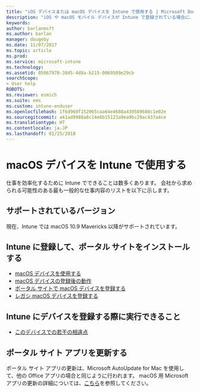 ```yaml
---
title: "iOS デバイスまたは macOS デバイスを Intune で使用する | Microsoft Docs"
description: "iOS や macOS モバイル デバイスが Intune で登録されている場合に、デバイスで実行できるタスクへのリンクの一覧"
keywords: 
author: barlanmsft
ms.author: barlan
manager: dougeby
ms.date: 11/07/2017
ms.topic: article
ms.prod: 
ms.service: microsoft-intune
ms.technology: 
ms.assetid: 05067978-3045-4d8a-b215-0069509e29cb
searchScope:
- User help
ROBOTS: 
ms.reviewer: esmich
ms.suite: ems
ms.custom: intune-enduser
ms.openlocfilehash: 1f6d969f152065caa64e4688a430589688c1e02e
ms.sourcegitcommit: a41ad9988a8c14e6b15123a9ea9bc29ac437a4ce
ms.translationtype: HT
ms.contentlocale: ja-JP
ms.lasthandoff: 01/25/2018
---
```

# <a name="using-your-macos-device-with-intune"></a>macOS デバイスを Intune で使用する

仕事を効率化するために Intune でできることは数多くあります。 会社から求められる可能性のある最も一般的な仕事内容のリストを以下に示します。

## <a name="supported-versions"></a>サポートされているバージョン

現在、Intune では macOS 10.9 Mavericks 以降がサポートされています。

## <a name="enrolling-into-intune-and-installing-the-company-portal"></a>Intune に登録して、ポータル サイトをインストールする

- [macOS デバイスを使用する](using-your-macos-device-with-intune.md)
- [macOS デバイスの登録後の動作](what-happens-if-you-install-the-company-portal-app-and-enroll-your-device-in-intune-macos.md)
- [ポータル サイトで macOS デバイスを登録する](enroll-your-device-in-intune-macos-cp.md)
- [レガシ macOS デバイスを登録する](enroll-your-device-in-intune-macos-legacy.md)


## <a name="things-you-can-do-when-your-device-is-enrolled-in-intune"></a>Intune にデバイスを登録する際に実行できること

- [このデバイスでの若干の相違点](device-little-different-jamf.md)

## <a name="updating-the-company-portal-app"></a>ポータル サイト アプリを更新する

ポータル サイト アプリの更新は、Microsoft AutoUpdate for Mac を使用して、他の Office アプリの場合と同じように行われます。 macOS 用 Microsoft アプリの更新の詳細については、[こちら](https://support.office.com/article/Check-for-Office-for-Mac-updates-automatically-bfd1e497-c24d-4754-92ab-910a4074d7c1)を参照してください。
